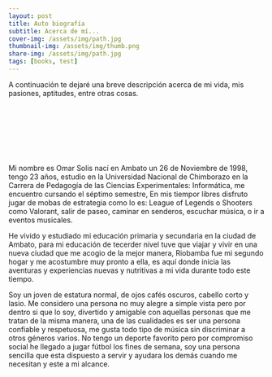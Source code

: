 ```yaml
---
layout: post
title: Auto biografía
subtitle: Acerca de mí...
cover-img: /assets/img/path.jpg
thumbnail-img: /assets/img/thumb.png
share-img: /assets/img/path.jpg
tags: [books, test]
---
```


A continuación te dejaré una breve descripción acerca de mi vida, mis pasiones, aptitudes, entre otras cosas.

<br>
<br>
<br>
<br>
<br>
<br>

Mi nombre es Omar Solis nací en Ambato un 26 de Noviembre de 1998, tengo 23 años, estudio en la Universidad Nacional de Chimborazo en la Carrera de Pedagogía de las Ciencias Experimentales: Informática, me encuentro cursando el séptimo semestre, En mis tiempor libres disfruto jugar de mobas de estrategia como lo es: League of Legends o Shooters como Valorant, salir de paseo, caminar en senderos, escuchar música, o ir a eventos musicales. 

He vivido y estudiado mi educación primaria y secundaria en la ciudad de Ambato, para mi educación de tecerder nivel tuve que viajar y vivir en una nueva ciudad que me acogio de la mejor manera, Riobamba fue mi segundo hogar y me acostumbre muy pronto a ella, es aquí donde inicia las aventuras y experiencias nuevas y nutritivas a mi vida durante todo este tiempo.

Soy un joven de estatura normal, de ojos cafés oscuros, cabello corto y lasio. Me considero una persona no muy alegre a simple vista pero por dentro si que lo soy, divertido y amigable con aquellas personas que me tratan de la misma manera, una de las cualidades es ser una persona confiable y respetuosa, me gusta todo tipo de música sin discriminar a otros géneros varios. No tengo un deporte favorito pero por compromiso social he llegado a jugar fútbol los fines de semana, soy una persona sencilla que esta dispuesto a servir y ayudara los demás cuando me necesitan y este a mi alcance.


